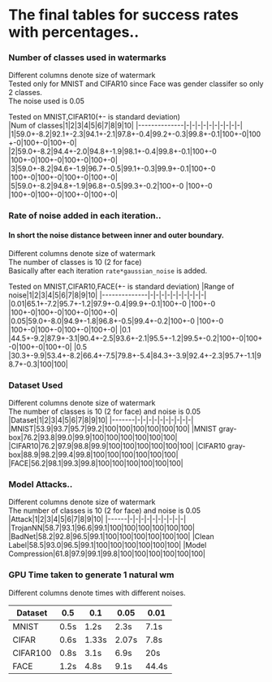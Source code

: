 # The final tables for success rates with percentages..



### Number of classes used in watermarks
Different columns denote size of watermark  
Tested only for MNIST and CIFAR10 since Face was gender classifer so only 2 classes.   
The noise used is 0.05  

Tested on MNIST,CIFAR10(+- is standard deviation)  
|Num of classes|1|2|3|4|5|6|7|8|9|10|
|--------------|-|-|-|-|-|-|-|-|-|-|
|1|59.0+-8.2|92.1+-2.3|94.1+-2.1|97.8+-0.4|99.2+-0.3|99.8+-0.1|100+-0|100+-0|100+-0|100+-0|
|2|59.0+-8.2|94.4+-2.0|94.8+-1.9|98.1+-0.4|99.8+-0.1|100+-0   |100+-0|100+-0|100+-0|100+-0|
|3|59.0+-8.2|94.6+-1.9|96.7+-0.5|99.1+-0.3|99.9+-0.1|100+-0   |100+-0|100+-0|100+-0|100+-0|
|5|59.0+-8.2|94.8+-1.9|96.8+-0.5|99.3+-0.2|100+-0   |100+-0   |100+-0|100+-0|100+-0|100+-0|

### Rate of noise added in each iteration..
#### In short the noise distance between inner and outer boundary.
Different columns denote size of watermark  
The number of classes is 10 (2 for face)  
Basically after each iteration `rate*gaussian_noise` is added.  

Tested on MNIST,CIFAR10,FACE(+- is standard deviation)
|Range of noise|1|2|3|4|5|6|7|8|9|10|
|--------------|-|-|-|-|-|-|-|-|-|-|
|0.01|65.1+-7.2|95.7+-1.2|97.9+-0.4|99.9+-0.1|100+-0   |100+-0   |100+-0|100+-0|100+-0|100+-0|
|0.05|59.0+-8.0|94.9+-1.8|96.8+-0.5|99.4+-0.2|100+-0   |100+-0   |100+-0|100+-0|100+-0|100+-0|
|0.1 |44.5+-9.2|87.9+-3.1|90.4+-2.5|93.6+-2.1|95.5+-1.2|99.5+-0.2|100+-0|100+-0|100+-0|100+-0|
|0.5 |30.3+-9.9|53.4+-8.2|66.4+-7.5|79.8+-5.4|84.3+-3.9|92.4+-2.3|95.7+-1.1|98.7+-0.3|100|100|

### Dataset Used
Different columns denote size of watermark  
The number of classes is 10 (2 for face) and noise is 0.05
|Dataset|1|2|3|4|5|6|7|8|9|10|
|-------|-|-|-|-|-|-|-|-|-|-|
|MNIST|53.9|93.7|95.7|99.2|100|100|100|100|100|100|
|MNIST gray-box|76.2|93.8|99.0|99.9|100|100|100|100|100|100|
|CIFAR10|76.2|97.9|98.8|99.9|100|100|100|100|100|100|
|CIFAR10 gray-box|88.9|98.2|99.4|99.8|100|100|100|100|100|100|
|FACE|56.2|98.1|99.3|99.8|100|100|100|100|100|100|

### Model Attacks..
Different columns denote size of watermark  
The number of classes is 10 (2 for face) and noise is 0.05
|Attack|1|2|3|4|5|6|7|8|9|10|
|------|-|-|-|-|-|-|-|-|-|-|
|TrojanNN|58.7|93.1|96.6|99.1|100|100|100|100|100|100|
|BadNet|58.2|92.8|96.5|99.1|100|100|100|100|100|100|
|Clean Label|58.5|93.0|96.5|99.1|100|100|100|100|100|100|
|Model Compression|61.8|97.9|99.1|99.8|100|100|100|100|100|100|

### GPU Time taken to generate 1 natural wm
Different columns denote times with different noises.

|Dataset|0.5|0.1|0.05|0.01|
|-------|---|---|----|----|
|MNIST|0.5s|1.2s|2.3s|7.1s|
|CIFAR|0.6s|1.33s|2.07s|7.8s|
|CIFAR100|0.8s|3.1s|6.9s|20s|
|FACE |1.2s|4.8s|9.1s|44.4s|




